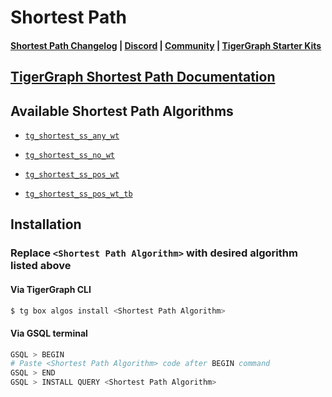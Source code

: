 
# Shortest Path

#### [Shortest Path Changelog](https://github.com/tigergraph/gsql-graph-algorithms/blob/master/algorithms/Path/shortest_path/CHANGELOG.md) | [Discord](https://discord.gg/vFbmPyvJJN) | [Community](https://community.tigergraph.com) | [TigerGraph Starter Kits](https://github.com/zrougamed/TigerGraph-Starter-Kits-Parser)

## [TigerGraph Shortest Path Documentation](https://docs.tigergraph.com/graph-ml/current/pathfinding-algorithms/single-source-shortest-path-unweighted)

## Available Shortest Path Algorithms 

* [`tg_shortest_ss_any_wt`](https://github.com/tigergraph/gsql-graph-algorithms/blob/master/algorithms/Path/shortest_path/weighted/any_sign/tg_shortest_ss_any_wt.gsql)

* [`tg_shortest_ss_no_wt`](https://github.com/tigergraph/gsql-graph-algorithms/blob/master/algorithms/Path/shortest_path/unweighted/tg_shortest_ss_no_wt.gsql)

* [`tg_shortest_ss_pos_wt`](https://github.com/tigergraph/gsql-graph-algorithms/blob/master/algorithms/Path/shortest_path/weighted/positive/summary/tg_shortest_ss_pos_wt.gsql)

* [`tg_shortest_ss_pos_wt_tb`](https://github.com/tigergraph/gsql-graph-algorithms/blob/master/algorithms/Path/shortest_path/weighted/positive/traceback/tg_shortest_ss_pos_wt_tb.gsql)

## Installation 

### Replace `<Shortest Path Algorithm>` with desired algorithm listed above 

#### Via TigerGraph CLI

```bash
$ tg box algos install <Shortest Path Algorithm>
```

#### Via GSQL terminal

```bash
GSQL > BEGIN
# Paste <Shortest Path Algorithm> code after BEGIN command
GSQL > END 
GSQL > INSTALL QUERY <Shortest Path Algorithm>
```
